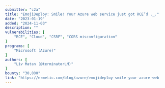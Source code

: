 ```yaml
---
submitter: "c2a"
title: "EmojiDeploy: Smile! Your Azure web service just got RCE’d ._."
date: "2023-01-19"
added: "2024-11-03"
description: ""
vulnerabilities: [
    "RCE", "Cloud", "CSRF", "CORS misconfiguration"
]
programs: [
    "Microsoft (Azure)"
]
authors: [
    "Liv Matan (@terminatorLM)"
]
bounty: "30,000"
link: "https://ermetic.com/blog/azure/emojideploy-smile-your-azure-web-service-just-got-rced/"
---
```




